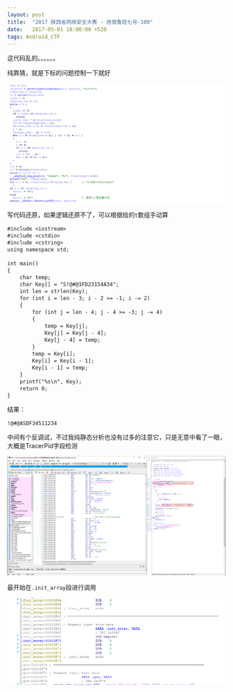 ```yaml
---
layout: post
title:  "2017 陕西省网络安全大赛 - 拯救鲁班七号-100"
date:   2017-05-01 18:00:00 +520
tags: Android_CTF
---
```


这代码乱的。。。。。。

纯靠猜，就是下标的问题控制一下就好

![1.png](/assets/resources/B7E344E91EE913621532AD37D1539F16.png)

写代码还原，如果逻辑还原不了，可以根据给的`t`数组手动算
```
#include <iostream>
#include <cstdio>
#include <cstring>
using namespace std;

int main()
{
	char temp;
	char Key[] = "S!@#@1FD23154A34";
	int len = strlen(Key);
	for (int i = len - 3; i - 2 >= -1; i -= 2)
	{
		for (int j = len - 4; j - 4 >= -3; j -= 4)
		{
			temp = Key[j];
			Key[j] = Key[j - 4];
			Key[j - 4] = temp;
		}
		temp = Key[i];
		Key[i] = Key[i - 1];
		Key[i - 1] = temp;
	}
	printf("%s\n", Key);
	return 0;
}
```

结果：
```
!@#@ASDF34511234
```

中间有个反调试，不过我纯静态分析也没有过多的注意它，只是无意中看了一眼，大概是TracerPid字段检测

![2.png](/assets/resources/90C2DB45349DEA35B1954154E2ED2185.png)

最开始在`.init_array`段进行调用

![3.png](/assets/resources/3338DAFAEB31C2972A7334510F3D1E68.png)
